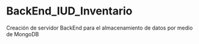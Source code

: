# BackEnd_IUD_Inventario
Creación de servidor BackEnd para el almacenamiento de datos por medio de MongoDB
